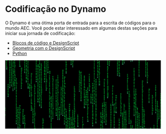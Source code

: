 # Codificação no Dynamo

O Dynamo é uma ótima porta de entrada para a escrita de códigos para o mundo AEC. Você pode estar interessado em algumas destas seções para iniciar sua jornada de codificação:

* [Blocos de código e DesignScript](8-1\_code-blocks-and-design-script/)
* [Geometria com o DesignScript](8-2\_geometry-with-design-script/)
* [Python](8-3\_python/)

![](<./images/image (17).png>)

